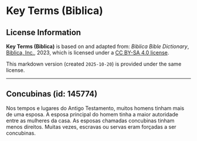 # Key Terms (Biblica)

## License Information

**Key Terms (Biblica)** is based on and adapted from: _Biblica Bible Dictionary_, [Biblica, Inc.](https://www.biblica.com/), 2023, which is licensed under a [CC BY-SA 4.0 license](https://creativecommons.org/licenses/by-sa/4.0/legalcode.en).

This markdown version (created `2025-10-20`) is provided under the same license.



--------------------------------

## Concubinas (id: 145774)

Nos tempos e lugares do Antigo Testamento, muitos homens tinham mais de uma esposa. A esposa principal do homem tinha a maior autoridade entre as mulheres da casa. As esposas chamadas concubinas tinham menos direitos. Muitas vezes, escravas ou servas eram forçadas a ser concubinas.


